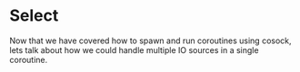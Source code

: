 # Select

Now that we have covered how to spawn and run coroutines using cosock, lets talk about how we
could handle multiple IO sources in a single coroutine.
